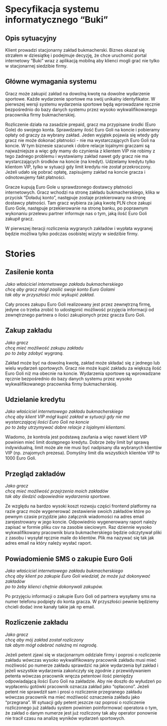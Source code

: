 Specyfikacja systemu informatycznego “Buki”
===========================================

Opis sytuacyjny
---------------

Klient prowadzi stacjonarny zakład bukmacherski. Biznes okazał się strzałem w dziesiątkę i podejmuje decyzję, że chce uruchomić portal internetowy “Buki” wraz z aplikacją mobilną aby klienci mogli grać nie tylko w stacjonarnej siedzibie firmy.

Główne wymagania systemu
------------------------

Gracz może zakupić zakład na dowolną kwotę na dowolne wydarzenie sportowe. Każde wydarzenie sportowe ma swój unikalny identyfikator. W pierwszej wersji systemu wydarzenia sportowe będą wprowadzane ręcznie bezpośrednio do bazy danych systemu przez wysoko wykwalifikowanego pracownika firmy bukmacherskiej. 

Rozliczenie działa na zasadzie prepaid, gracz ma przypisane środki (Euro Gole)  do swojego konta. Sprawdzamy ilość Euro Goli na koncie i pobieramy opłaty od graczy za wybrany zakład. Jeden wyjątek pojawia się wtedy gdy gracz nie może dokonać płatności - nie ma wystarczających Euro Goli na koncie. W tym biznesie szacunek i dobre relacje lojalnymi graczami są najważniejsze a więc gdy mamy do czynienia z klientem VIP nie robimy z tego żadnego problemu i wystawiamy zakład nawet gdy gracz nie ma wystarczających środków na koncie (na kredyt). Udzielamy kredytu tylko klientom VIP, tylko w sytuacji gdy limit kredytu nie został przekroczony. Jeżeli udało się pobrać opłatę, zapisujemy zakład na koncie gracza i odnotowujemy fakt płatności.

Gracze kupują Euro Gole u sprawdzonego dostawcy płatności internetowych. Gracz wchodzi na stronę zakładu bukmacherskiego, klika w przycisk “Doładuj konto”, następuje zostaje przekierowany na stronę dostawcy płatności. Tam gracz wybiera za jaką kwotę PLN chce zakupi Euro Gole, następuje przekierowanie na stronę banku, po poprawnym wykonaniu przelewu partner informuje nas o tym, jaką ilość Euro Goli zakupił gracz.

W pierwszej iteracji rozliczenia wygranych zakładów i wypłata wygranej będzie możliwa tylko podczas osobistej wizyty w siedzibie firmy.


Stories
=======

Zasilenie konta
---------------

_Jako właściciel internetowego zakładu bukmacherskiego_ <br />
_chcę aby gracz mógł zasilić swoje konto Euro Golami_ <br />
_tak aby w przyszłości móc wykupić zakład._ <br />

Cały proces zakupu Euro Goli realizowany jest przez zewnętrzną firmę, jedyne co trzeba zrobić to udostępnić możliwość przyjęcia informacji od zewnętrznego partnera o ilości zakupionych przez gracza Euro Goli. 

Zakup zakładu
-------------

_Jako gracz_ <br />
_chcę mieć możliwość zakupu zakładu_ <br />
_po to żeby zdobyć wygraną._ <br />

Zakład może być na dowolną kwotę, zakład może składać się z jednego lub wielu wydarzeń sportowych. Gracz nie może kupić zakładu za większą ilość Euro Goli niż ma obecnie na koncie. Wydarzenia sportowe są wprowadzane ręcznie bezpośrednio do bazy danych systemu przez wysoko wykwalifikowanego pracownika firmy bukmacherskiej.

Udzielanie kredytu
------------------

_Jako właściciel internetowego zakładu bukmacherskiego_ <br />
_chcę aby klient VIP mógł kupić zakład w sytuacji gdy nie ma wystarczającej ilości Euro Goli na koncie_ <br />
_po to żeby utrzymywać dobre relacje z lojalnymi klientami._ <br />

Wiadomo, że kontrola jest podstawą zaufania a więc nawet klient VIP powinien mieć limit dostępnego kredytu. Dobrze żeby limit był sprawą indywidualną, limit może ale nie musi być nadpisany dla wybranych klientów VIP (np. znajomych prezesa). Domyślny limit dla wszystkich klientów VIP to 1000 Euro Goli.


Przegląd zakładów
-----------------

_Jako gracz_ <br />
_chcę mieć możliwość przejrzenia moich zakładów_ <br />
_tak aby śledzić odpowiednie wydarzenia sportowe._ <br />

Ze względu na bardzo wysoki koszt rozwoju części frontend platformy na razie gracz może wygenerować zestawienie swoich zakładów które po pewnym czasie przyjdzie jako załącznik wiadomości na adres email zarejestrowany w jego koncie. Odpowiednio wygenerowany raport należy zapisać w formie pliku csv na zasobie sieciowym. Raz dziennie wysoko wykwalifikowany pracownik biura bukmacherskiego będzie odczytywał pliki z zasobu i wysyłał ręcznie maile do klientów. Plik ma nazywać się tak jak adres email na który należy wysłać raport.

Powiadomienie SMS o zakupie Euro Goli
-------------------------------------

_Jako właściciel internetowego zakładu bukmacherskiego_ <br />
_chcę aby klient po zakupie Euro Goli wiedział, że może już dokonywać zakładów_ <br />
_po to żeby klienci chętnie dokonywali zakupów._ <br />

Po przyjęciu informacji o zakupie Euro Goli od partnera wysyłamy sms na numer telefonu podpięty do konta gracza. W przyszłości pewnie będziemy chcieli dodać inne kanały takie jak np email.

Rozliczenie zakładu
-------------------

_Jako gracz_ <br />
_chcę aby mój zakład został rozliczony_ <br />
_tak abym mógł odebrać należną mi nagrodę._ <br />

Jeżeli petent zjawi się w stacjonarnym oddziale firmy i poprosi o rozliczenie zakładu wówczas wysoko wykwalifikowany pracownik zakładu musi mieć możliwość po numerze zakładu sprawdzić na jakie wydarzenia był zakład i jeżeli wszystkie wydarzenia zakończyły się zgodnie z przewidywaniem petenta wówczas pracownik wręcza petentowi ilość pieniędzy odpowiadającą ilości Euro Goli na zakładzie. 
Aby nie doszło do wyłudzeń po wypłaceniu gotówki pracownik oznacza zakład jako “opłacono”. Jeżeli petent nie sprawdził sam i prosi o rozliczenie przegranego zakładu wówczas pracownik ma mieć możliwość oznaczenia zakładu jako “przegrana”. 
W sytuacji gdy petent jeszcze raz poprosi o rozliczenie rozliczonego już zakładu system powinien poinformować operatora o tym, że zakład o danym numerze jest już rozliczony tak aby operator ponownie nie tracił czasu na analizę wyników wydarzeń sportowych. 
